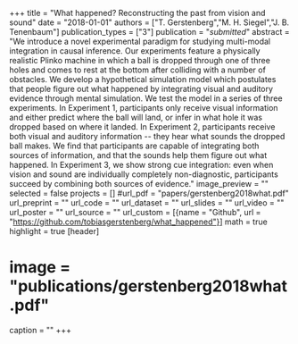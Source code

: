 +++
title = "What happened? Reconstructing the past from vision and sound"
date = "2018-01-01"
authors = ["T. Gerstenberg","M. H. Siegel","J. B. Tenenbaum"]
publication_types = ["3"]
publication = "_submitted_"
abstract = "We introduce a novel experimental paradigm for studying multi-modal integration in causal inference. Our experiments feature a physically realistic Plinko machine in which a ball is dropped through one of three holes and comes to rest at the bottom after colliding with a number of obstacles. We develop a hypothetical simulation model which postulates that people figure out what happened by integrating visual and auditory evidence through mental simulation. We test the model in a series of three experiments. In Experiment 1, participants only receive visual information and either predict where the ball will land, or infer in what hole it was dropped based on where it landed. In Experiment 2, participants receive both visual and auditory information -- they hear what sounds the dropped ball makes. We find that participants are capable of integrating both sources of information, and that the sounds help them figure out what happened. In Experiment 3, we show strong cue integration: even when vision and sound are individually completely non-diagnostic, participants succeed by combining both sources of evidence."
image_preview = ""
selected = false
projects = []
#url_pdf = "papers/gerstenberg2018what.pdf"
url_preprint = ""
url_code = ""
url_dataset = ""
url_slides = ""
url_video = ""
url_poster = ""
url_source = ""
url_custom = [{name = "Github", url = "https://github.com/tobiasgerstenberg/what_happened"}]
math = true
highlight = true
[header]
# image = "publications/gerstenberg2018what.pdf"
caption = ""
+++

